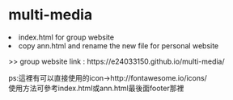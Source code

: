 # multi-media
<li>index.html for group website
<li>copy ann.html and rename the new file for personal website
<p>>> group website link : https://e24033150.github.io/multi-media/</p>
<p>ps:這裡有可以直接使用的icon->http://fontawesome.io/icons/<br>
使用方法可參考index.html或ann.html最後面footer那裡</p>
